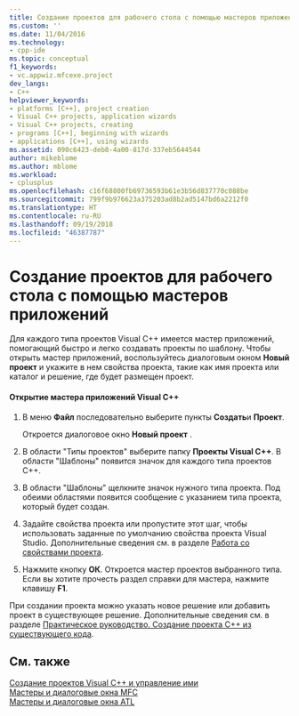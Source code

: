 ```yaml
---
title: Создание проектов для рабочего стола с помощью мастеров приложений | Документы Майкрософт
ms.custom: ''
ms.date: 11/04/2016
ms.technology:
- cpp-ide
ms.topic: conceptual
f1_keywords:
- vc.appwiz.mfcexe.project
dev_langs:
- C++
helpviewer_keywords:
- platforms [C++], project creation
- Visual C++ projects, application wizards
- Visual C++ projects, creating
- programs [C++], beginning with wizards
- applications [C++], using wizards
ms.assetid: 090c6423-deb8-4a00-817d-337eb5644544
author: mikeblome
ms.author: mblome
ms.workload:
- cplusplus
ms.openlocfilehash: c16f68800fb69736593b61e3b56d837770c088be
ms.sourcegitcommit: 799f9b976623a375203ad8b2ad5147bd6a2212f0
ms.translationtype: HT
ms.contentlocale: ru-RU
ms.lasthandoff: 09/19/2018
ms.locfileid: "46387787"
---
```

# <a name="creating-desktop-projects-by-using-application-wizards"></a>Создание проектов для рабочего стола с помощью мастеров приложений

Для каждого типа проектов Visual C++ имеется мастер приложений, помогающий быстро и легко создавать проекты по шаблону.  Чтобы открыть мастер приложений, воспользуйтесь диалоговым окном **Новый проект** и укажите в нем свойства проекта, такие как имя проекта или каталог и решение, где будет размещен проект.

#### <a name="to-open-a-visual-c-application-wizard"></a>Открытие мастера приложений Visual C++

1. В меню **Файл** последовательно выберите пункты **Создать**и **Проект**.

   Откроется диалоговое окно **Новый проект** .

1. В области "Типы проектов" выберите папку **Проекты Visual C++**. В области "Шаблоны" появится значок для каждого типа проектов C++.

1. В области "Шаблоны" щелкните значок нужного типа проекта. Под обеими областями появится сообщение с указанием типа проекта, который будет создан.

1. Задайте свойства проекта или пропустите этот шаг, чтобы использовать заданные по умолчанию свойства проекта Visual Studio. Дополнительные сведения см. в разделе [Работа со свойствами проекта](../ide/working-with-project-properties.md).

1. Нажмите кнопку **ОК**. Откроется мастер проектов выбранного типа. Если вы хотите прочесть раздел справки для мастера, нажмите клавишу **F1**.

При создании проекта можно указать новое решение или добавить проект в существующее решение. Дополнительные сведения см. в разделе [Практическое руководство. Создание проекта C++ из существующего кода](../ide/how-to-create-a-cpp-project-from-existing-code.md).

## <a name="see-also"></a>См. также

[Создание проектов Visual C++ и управление ими](../ide/creating-and-managing-visual-cpp-projects.md)<br>
[Мастеры и диалоговые окна MFC](../mfc/reference/mfc-wizards-and-dialog-boxes.md)<br>
[Мастеры и диалоговые окна ATL](../atl/reference/atl-wizards-and-dialog-boxes.md)